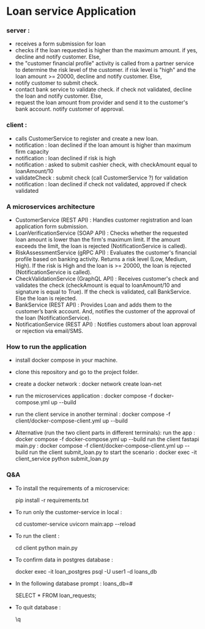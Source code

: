 # Loan service Application

### server : 

- receives a form submission for loan
- checks if the loan requested is higher than the maximum amount. if yes, decline and notify customer. Else,
- the "customer financial profile" activity is called from a partner service to determine the risk level of the customer. if risk level is "high" and the loan amount >= 20000, decline and notify customer. Else, 
- notify customer to submit check.  
- contact bank service to validate check. if check not validated, decline the loan and notify customer. Else, 
- request the loan amount from provider and send it to the customer's bank account. notify customer of approval.


### client : 
- calls CustomerService to register and create a new loan. 
- notification : loan declined if the loan amount is higher than maximum firm capacity
- notification : loan declined if risk is high
- notification : asked to submit cashier check, with checkAmount equal to loanAmount/10
- validateCheck : submit check (call CustomerService ?) for validation
- notification : loan declined if check not validated, approved if check validated


### A microservices architecture

- CustomerService (REST API) : Handles customer registration and loan application form submission.
- LoanVerificationService (SOAP API) : Checks whether the requested loan amount is lower than the firm's maximum limit. If the amount exceeds the limit, the loan is rejected (NotificationService is called).
- RiskAssessmentService (gRPC API) : Evaluates the customer's financial profile based on banking activity. Returns a risk level (Low, Medium, High). If the risk is High and the loan is >= 20000, the loan is rejected (NotificationService is called).
- CheckValidationService (GraphQL API) : Receives customer's check and validates the check (checkAmount is equal to loanAmount/10 and signature is equal to True). If the check is validated, call BankService. Else the loan is rejected.
- BankService (REST API) : Provides Loan and adds them to the customer’s bank account. And, notifies the customer of the approval of the loan (NotificationService).
- NotificationService (REST API) : Notifies customers about loan approval or rejection via email/SMS.

### How to run the application 

- install docker compose in your machine.

- clone this repository and go to the project folder. 

- create a docker network :
    docker network create loan-net

- run the microservices application : 
    docker compose -f docker-compose.yml up --build

- run the client service in another terminal : 
    docker compose -f client/docker-compose-client.yml up --build

- Alternative (run the two client parts in different terminals):
    run the app : docker compose -f docker-compose.yml up --build
    run the client fastapi main.py : docker compose -f client/docker-compose-client.yml up --build
    run the client submit_loan.py to start the scenario : docker exec -it client_service python submit_loan.py

### Q&A 

- To install the requirements of a microservice: 
    
    pip install -r requirements.txt

- To run only the customer-service in local :

    cd customer-service
    uvicorn main:app --reload

- To run the client : 

    cd client
    python main.py

- To confirm data in postgres database :

    docker exec -it loan_postgres psql -U user1 -d loans_db

- In the following database prompt : loans_db=#

    SELECT * FROM loan_requests;

- To quit database :

    \q











